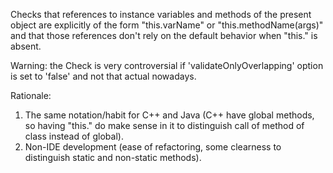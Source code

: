 Checks that references to instance variables and methods of the present
object are explicitly of the form \"this.varName\" or
\"this.methodName(args)\" and that those references don\'t rely on the
default behavior when \"this.\" is absent.

Warning: the Check is very controversial if \'validateOnlyOverlapping\'
option is set to \'false\' and not that actual nowadays.

Rationale:

1.  The same notation/habit for C++ and Java (C++ have global methods,
    so having \"this.\" do make sense in it to distinguish call of
    method of class instead of global).
2.  Non-IDE development (ease of refactoring, some clearness to
    distinguish static and non-static methods).